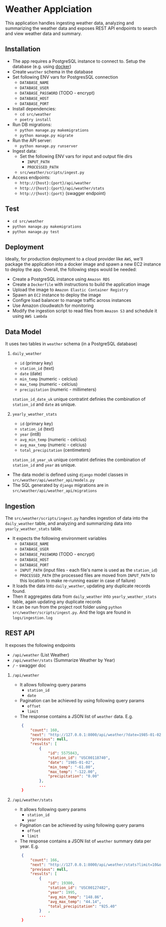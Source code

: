 # Weather Applciation

This application handles ingesting weather data, analyzing and summarizing the weather data 
and exposes REST API endpoints to search and view weather data and summary.

## Installation

- The app requires a PostgreSQL instance to connect to. Setup the database (e.g. using [docker](https://www.docker.com/blog/how-to-use-the-postgres-docker-official-image/))
- Create `weather` schema in the database
- Set following ENV vars for PostgresSQL connection
    - `DATABASE_NAME`
    - `DATABASE_USER`
    - `DATABASE_PASSWORD` (TODO - encrypt)
    - `DATABASE_HOST`
    - `DATABASE_PORT`
- Install dependencies: 
    - `cd src/weather`
    - `poetry install`
- Run DB migrations:
    - `python manage.py makemigrations`
    - `python manage.py migrate`
- Run the API server:
    - `python manage.py runserver`
- Ingest data:
    - Set the following ENV vars for input and output file dirs
      - `INPUT_PATH`
      - `PROCESSED_PATH`
    - `src/weather/scripts/ingest.py`
- Access endpoints:
    - `http://{host}:{port}/api/weather`
    - `http://{host}:{port}/api/weather/stats`
    - `http://{host}:{port}` (swagger endpoint)

## Test
- `cd src/weather`
- `python manage.py makemigrations`
- `python manage.py test`

## Deployment

Ideally, for production deployment to a cloud provider like `AWS`, we'll package the application into a docker image
and spawn a new EC2 instance to deploy the app. Overall, the following steps would be needed:
- Create a PostgreSQL instance using `Amazon RDS`
- Create a `Dockerfile` with instructions to build the application image
- Upload the image to `Amazon Elastic Container Registry`
- Spawn an `EC2` instance to deploy the image
- Configre load balancer to manage traffic across instances
- Use Amazon cloudwatch for monitoring
- Modify the ingestion script to read files from `Amazon S3` and schedule it using `AWS Lambda`


## Data Model

It uses two tables in `weather` schema (in a PostgreSQL database)

1. `daily_weather`

    - `id` (primary key)
    - `station_id` (text)
    - `date` (date)
    - `min_temp` (numeric - celcius)
    - `max_temp` (numeric - celcius)
    - `precipitation` (numeric - millimeters)

    `station_id_date_uk` unique contratint definies the combination of `station_id` and `date` as unique.

2. `yearly_weather_stats`

    - `id` (primary key)
    - `station_id` (text)
    - `year` (int8)
    - `avg_min_temp` (numeric - celcius)
    - `avg_max_temp` (numeric - celcius)
    - `total_precipitation` (centimeters)

    `station_id_year_uk` unique contratint definies the combination of `station_id` and `year` as unique.

- The data model is defined using `django` model classes in
`src/weather/api/weather_api/models.py`
- The SQL generated by `django` migrations are in `src/weather/api/weather_api/migrations`

## Ingestion

The `src/weather/scripts/ingest.py` handles ingestion of data into the `daily_weather` table, and analyzing and summarizing data into `yearly_weather_stats` table.

- It expects the following environment variables
  - `DATABASE_NAME`
  - `DATABASE_USER`
  - `DATABASE_PASSWORD` (TODO - encrypt)
  - `DATABASE_HOST`
  - `DATABASE_PORT`
  - `INPUT_PATH` (input files - each file's name is used as the `station_id`)
  - `PROCESSED_PATH` (the processed files are moved from `INPUT_PATH` to this location to make re-running easier in case of failure)
 - It loads the data into `daily_weather`, updating any duplicate records found. 
 - Then it aggregates data from `daily_weather` into `yearly_weather_stats` table, again updating any duplicate records
 - It can be run from the project root folder using `python src/weather/scripts/ingest.py`. And the logs are found in `logs/ingestion.log`

## REST API

It exposes the following endpoints
- `/api/weather` (List Weather)
- `/api/weather/stats` (Summarize Weather by Year)
- `/` - swagger doc

1. `/api/weather`
    - It allows following query params
        - `station_id`
        - `date`
    - Pagination can be achieved by using following query params
        - `offset`
        - `limit`
    - The response contains a JSON list of `weather` data. E.g.
    ```json
        {
            "count": 160,
            "next": "http://127.0.0.1:8000/api/weather/?date=1985-01-02&limit=10&offset=10",
            "previous": null,
            "results": [
                {
                    "id": 5575843,
                    "station_id": "USC00118740",
                    "date": "1985-01-02",
                    "min_temp": "-61.00",
                    "max_temp": "-122.00",
                    "precipitation": "0.00"
                },
                ...
        }
    ```

2. `/api/weather/stats`

    - It allows following query params
        - `station_id`
        - `year`
    - Pagination can be achieved by using following query params
        - `offset`
        - `limit`
    - The response contains a JSON list of `weather` summary data per year. E.g.
    ```json
        {
            "count": 166,
            "next": "http://127.0.0.1:8000/api/weather/stats?limit=10&offset=10&year=1995",
            "previous": null,
            "results": [
                {
                    "id": 19300,
                    "station_id": "USC00127482",
                    "year": 1995,
                    "avg_min_temp": "148.86",
                    "avg_max_temp": "44.14",
                    "total_precipitation": "925.40"
                }   ,
                ...
        }
    ```

